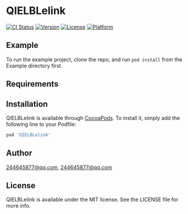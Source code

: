 # QIELBLelink

[![CI Status](https://img.shields.io/travis/244645877@qq.com/QIELBLelink.svg?style=flat)](https://travis-ci.org/244645877@qq.com/QIELBLelink)
[![Version](https://img.shields.io/cocoapods/v/QIELBLelink.svg?style=flat)](https://cocoapods.org/pods/QIELBLelink)
[![License](https://img.shields.io/cocoapods/l/QIELBLelink.svg?style=flat)](https://cocoapods.org/pods/QIELBLelink)
[![Platform](https://img.shields.io/cocoapods/p/QIELBLelink.svg?style=flat)](https://cocoapods.org/pods/QIELBLelink)

## Example

To run the example project, clone the repo, and run `pod install` from the Example directory first.

## Requirements

## Installation

QIELBLelink is available through [CocoaPods](https://cocoapods.org). To install
it, simply add the following line to your Podfile:

```ruby
pod 'QIELBLelink'
```

## Author

244645877@qq.com, 244645877@qq.com

## License

QIELBLelink is available under the MIT license. See the LICENSE file for more info.
